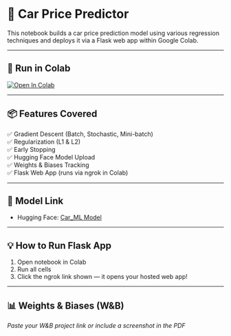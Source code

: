 # 🚗 Car Price Predictor

This notebook builds a car price prediction model using various regression techniques and deploys it via a Flask web app within Google Colab.

---

## 🔗 Run in Colab

[![Open In Colab](https://colab.research.google.com/assets/colab-badge.svg)](https://colab.research.google.com/github/HEERHARISH1/ANO3_ML/blob/main/Car_Price_Predictor_Flask.ipynb)

---

## 📦 Features Covered

✅ Gradient Descent (Batch, Stochastic, Mini-batch)  
✅ Regularization (L1 & L2)  
✅ Early Stopping  
✅ Hugging Face Model Upload  
✅ Weights & Biases Tracking  
✅ Flask Web App (runs via ngrok in Colab)

---

## 🔗 Model Link

- Hugging Face: [Car_ML Model](https://huggingface.co/heerheer/Car_ML)

---

## 💡 How to Run Flask App

1. Open notebook in Colab  
2. Run all cells  
3. Click the ngrok link shown — it opens your hosted web app!

---

## 📊 Weights & Biases (W&B)

*Paste your W&B project link or include a screenshot in the PDF*
